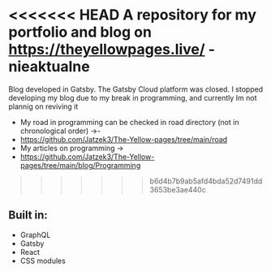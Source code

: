 <<<<<<< HEAD
A repository for my portfolio and blog on
https://theyellowpages.live/ -nieaktualne
=======


Blog developed in Gatsby. The Gatsby Cloud platform was closed. 
I stopped developing my blog due to my break in programming, and currently Im not plannig on reviving it
- My road in programming can be checked in road directory (not in chronological order) ->-
- https://github.com/Jatzek3/The-Yellow-pages/tree/main/road
- My articles on programming ->
- https://github.com/Jatzek3/The-Yellow-pages/tree/main/blog/Programming
>>>>>>> b6d4b7b9ab5afd4bda52d7491dd3653be3ae440c

## Built in:

- GraphQL
- Gatsby
- React
- CSS modules
